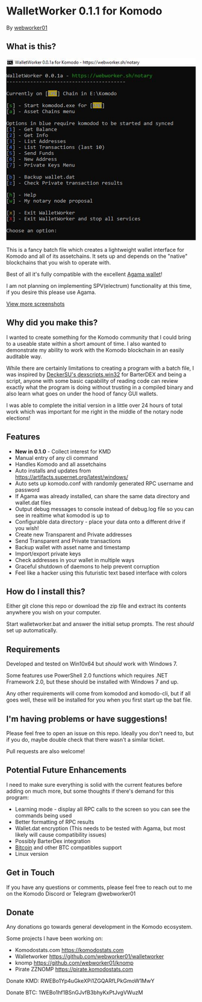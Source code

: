 # WalletWorker 0.1.1 for Komodo

By [webworker01](https://webworker.sh/notary)

## What is this?

![WalletWorker Main Menu](./screenshots/main.jpg)

This is a fancy batch file which creates a lightweight wallet interface for Komodo and all of its assetchains.   It sets up and depends on the "native" blockchains that you wish to operate with.

Best of all it's fully compatible with the excellent [Agama wallet](https://komodoplatform.com/komodo-wallets/)!

I am not planning on implementing SPV(electrum) functionality at this time, if you desire this please use Agama.

[View more screenshots](./screenshots)

## Why did you make this?

I wanted to create something for the Komodo community that I could bring to a useable state within a short amount of time. I also wanted to demonstrate my ability to work with the Komodo blockchain in an easily auditable way.  

While there are certainly limitations to creating a program with a batch file, I was inspired by [DeckerSU's dexscripts.win32](https://github.com/DeckerSU/SuperNET/blob/dev-decker-dev/iguana/dexscripts.win32/how_to_use.md) for BarterDEX and being a script, anyone with some basic capability of reading code can review exactly what the program is doing without trusting in a compiled binary and also learn what goes on under the hood of fancy GUI wallets.   

I was able to complete the initial version in a little over 24 hours of total work which was important for me right in the middle of the notary node elections!

## Features

* **New in 0.1.0** - Collect interest for KMD
* Manual entry of any cli command
* Handles Komodo and all assetchains
* Auto installs and updates from https://artifacts.supernet.org/latest/windows/
* Auto sets up komodo.conf with randomly generated RPC username and password
* If Agama was already installed, can share the same data directory and wallet.dat files
* Output debug messages to console instead of debug.log file so you can see in realtime what komodod is up to
* Configurable data directory - place your data onto a different drive if you wish!
* Create new Transparent and Private addresses
* Send Transparent and Private transactions
* Backup wallet with asset name and timestamp
* Import/export private keys
* Check addresses in your wallet in multiple ways
* Graceful shutdown of daemons to help prevent corruption
* Feel like a hacker using this futuristic text based interface with colors

## How do I install this?

Either git clone this repo or download the zip file and extract its contents anywhere you wish on your computer.

Start walletworker.bat and answer the initial setup prompts. The rest _should_ set up automatically.

## Requirements

Developed and tested on Win10x64 but _should_ work with Windows 7.

Some features use PowerShell 2.0 functions which requires .NET Framework 2.0, but these should be installed with Windows 7 and up.

Any other requirements will come from komodod and komodo-cli, but if all goes well, these will be installed for you when you first start up the bat file.

## I'm having problems or have suggestions!

Please feel free to open an issue on this repo.  Ideally you don't need to, but if you do, maybe double check that there wasn't a similar ticket.

Pull requests are also welcome!

## Potential Future Enhancements

I need to make sure everything is solid with the current features before adding on much more, but some thoughts if there's demand for this program:

* Learning mode - display all RPC calls to the screen so you can see the commands being used
* Better formatting of RPC results
* Wallet.dat encryption (This needs to be tested with Agama, but most likely will cause compatibility issues)
* Possibly  BarterDex integration
* [Bitcoin](https://bitcoin.org) and other BTC compatibles support
* Linux version

## Get in Touch

If you have any questions or comments, please feel free to reach out to me on the Komodo Discord or Telegram @webworker01

## Donate

Any donations go towards general development in the Komodo ecosystem.

Some projects I have been working on:

* Komodostats.com  https://komodostats.com
* Walletworker     https://github.com/webworker01/walletworker
* knomp            https://github.com/webworker01/knomp
* Pirate ZZNOMP    https://pirate.komodostats.com

Donate KMD: RWEBo1Yp4uGkeXPi1ZGQARfLPkGmoW1MwY

Donate BTC: 1WEBo1hf1BSnGJvfB3bhyKxPtJvgVWuzM
